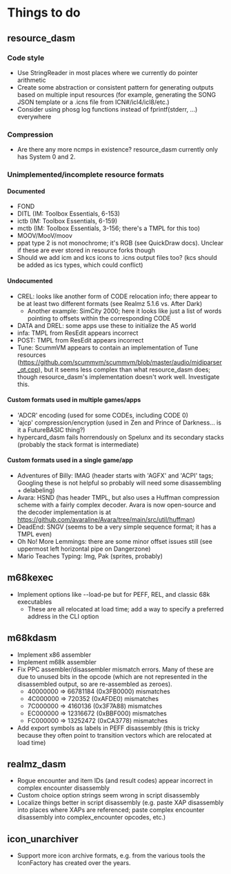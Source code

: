 # Things to do

## resource_dasm

### Code style

* Use StringReader in most places where we currently do pointer arithmetic
* Create some abstraction or consistent pattern for generating outputs based on multiple input resources (for example, generating the SONG JSON template or a .icns file from ICN#/icl4/icl8/etc.)
* Consider using phosg log functions instead of fprintf(stderr, ...) everywhere

### Compression

* Are there any more ncmps in existence? resource_dasm currently only has System 0 and 2.

### Unimplemented/incomplete resource formats

#### Documented

* FOND
* DITL (IM: Toolbox Essentials, 6-153)
* ictb (IM: Toolbox Essentials, 6-159)
* mctb (IM: Toolbox Essentials, 3-156; there's a TMPL for this too)
* MOOV/MooV/moov
* ppat type 2 is not monochrome; it's RGB (see QuickDraw docs). Unclear if these are ever stored in resource forks though
* Should we add icm and kcs icons to .icns output files too? (kcs should be added as ics types, which could conflict)

#### Undocumented

* CREL: looks like another form of CODE relocation info; there appear to be at least two different formats (see Realmz 5.1.6 vs. After Dark)
  * Another example: SimCity 2000; here it looks like just a list of words pointing to offsets within the corresponding CODE
* DATA and DREL: some apps use these to initialize the A5 world
* infa: TMPL from ResEdit appears incorrect
* POST: TMPL from ResEdit appears incorrect
* Tune: ScummVM appears to contain an implementation of Tune resources (https://github.com/scummvm/scummvm/blob/master/audio/midiparser_qt.cpp), but it seems less complex than what resource_dasm does; though resource_dasm's implementation doesn't work well. Investigate this.

#### Custom formats used in multiple games/apps

* 'ADCR' encoding (used for some CODEs, including CODE 0)
* 'ajcp' compression/encryption (used in Zen and Prince of Darkness... is it a FutureBASIC thing?)
* hypercard_dasm fails horrendously on Spelunx and its secondary stacks (probably the stack format is intermediate)

#### Custom formats used in a single game/app

* Adventures of Billy: IMAG (header starts with 'AGFX' and 'ACPI' tags; Googling these is not helpful so probably will need some disassembling + delabeling)
* Avara: HSND (has header TMPL, but also uses a Huffman compression scheme with a fairly complex decoder. Avara is now open-source and the decoder implementation is at https://github.com/avaraline/Avara/tree/main/src/util/huffman)
* DeadEnd: SNGV (seems to be a very simple sequence format; it has a TMPL even)
* Oh No! More Lemmings: there are some minor offset issues still (see uppermost left horizontal pipe on Dangerzone)
* Mario Teaches Typing: Img, Pak (sprites, probably)

## m68kexec

* Implement options like --load-pe but for PEFF, REL, and classic 68k executables
  * These are all relocated at load time; add a way to specify a preferred address in the CLI option

## m68kdasm

* Implement x86 assembler
* Implement m68k assembler
* Fix PPC assembler/disassembler mismatch errors. Many of these are due to unused bits in the opcode (which are not represented in the disassembled output, so are re-assembled as zeroes).
  * 40000000 => 66781184 (0x3FB0000) mismatches
  * 4C000000 => 720352 (0xAFDE0) mismatches
  * 7C000000 => 4160136 (0x3F7A88) mismatches
  * EC000000 => 12316672 (0xBBF000) mismatches
  * FC000000 => 13252472 (0xCA3778) mismatches
* Add export symbols as labels in PEFF disassembly (this is tricky because they often point to transition vectors which are relocated at load time)

## realmz_dasm

* Rogue encounter and item IDs (and result codes) appear incorrect in complex encounter disassembly
* Custom choice option strings seem wrong in script disassembly
* Localize things better in script disassembly (e.g. paste XAP disassembly into places where XAPs are referenced; paste complex encounter disassembly into complex_encounter opcodes, etc.)

## icon_unarchiver

* Support more icon archive formats, e.g. from the various tools the IconFactory has created over the years.

